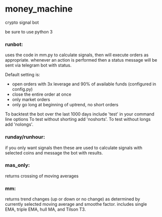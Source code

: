 # money_machine
crypto signal bot

be sure to use python 3

### runbot:
uses the code in mm.py to calculate signals, then will execute orders as appropriate. whenever an action is performed then a status message will be sent via telegram bot with status. 

Default setting is:
- open orders with 3x leverage and 90% of available funds (configured in config.py)
- close the entire order at once
- only market orders
- only go long at beginning of uptrend, no short orders

To backtest the bot over the last 1000 days include 'test' in your command line options
To test without shorting add 'noshorts'. To test without longs add 'nolongs'.

### runday/runhour:
if you only want signals then these are used to calculate signals with selected coins and message the bot with results.

### mas_only:
returns crossing of moving averages

### mm:
returns trend changes (up or down or no change) as determined by currently selected moving average and smoothe factor. includes single EMA, triple EMA, hull MA,  and Tilson T3.
